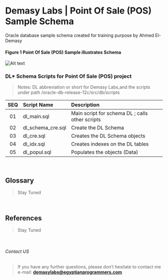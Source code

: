 # Demasy Labs | Point Of Sale (POS) Sample Schema
Oracle database sample schema created for training purpose by Ahmed El-Demasy

#### Figure 1 Point Of Sale (POS) Sample illustrates Schema 
![Alt text](https://github.com/demasylabs/Point-Of-Sale/blob/master/oracle-db-release-12c/digrams/pos-erd.jpg)


### DL* Schema Scripts for Point Of Sale (POS) project
> Notes: DL abbreviation or short for Demasy Labs,and the scripts under path /oracle-db-release-12c/src/db/scripts

 |SEQ  | Script Name        | Description |
 |:-:  | :---               | :------     |
 |01   | dl_main.sql        | Main script for schema DL ; calls other scripts |
 |02   | dl_schema_cre.sql  | Create the DL Schema |
 |03   | dl_cre.sql         | Creates the DL Schema objects | 
 |04   | dl_idx.sql         | Creates indexes on the DL tables | 
 |05   | dl_popul.sql       | Populates the objects (Data) | 

</br>

## Glossary
> Stay Tuned
</br>

## References
> Stay Tuned
</br>

###### Contact US
> If you have any further questions, please don’t hesitate to contact me e-mail: **demasylabs@egyptianprogrammers.com**

